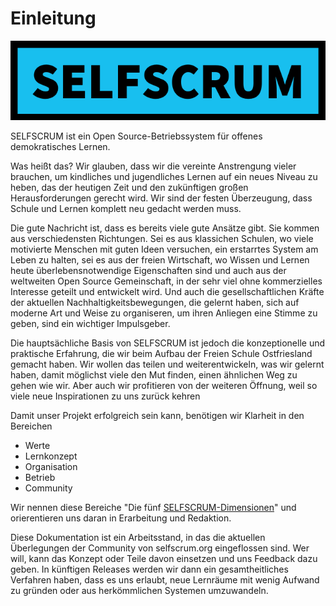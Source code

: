 # Einleitung

![SELFSCRUM Logo](.gitbook/assets/selfscrum-label.png)

SELFSCRUM ist ein Open Source-Betriebssystem für offenes demokratisches Lernen.

Was heißt das? Wir glauben, dass wir die vereinte Anstrengung vieler brauchen, um kindliches und jugendliches Lernen auf ein neues Niveau zu heben, das der heutigen Zeit und den zukünftigen großen Herausforderungen gerecht wird. Wir sind der festen Überzeugung, dass Schule und Lernen komplett neu gedacht werden muss.

Die gute Nachricht ist, dass es bereits viele gute Ansätze gibt. Sie kommen aus verschiedensten Richtungen. Sei es aus klassichen Schulen, wo viele motivierte Menschen mit guten Ideen versuchen, ein erstarrtes System am Leben zu halten, sei es aus der freien Wirtschaft, wo Wissen und Lernen heute überlebensnotwendige Eigenschaften sind und auch aus der weltweiten Open Source Gemeinschaft, in der sehr viel ohne kommerzielles Interesse geteilt und entwickelt wird. Und auch die gesellschaftlichen Kräfte der aktuellen Nachhaltigkeitsbewegungen, die gelernt haben, sich auf moderne Art und Weise zu organiseren, um ihren Anliegen eine Stimme zu geben, sind ein wichtiger Impulsgeber.

Die hauptsächliche Basis von SELFSCRUM ist jedoch die konzeptionelle und praktische Erfahrung, die wir beim Aufbau der Freien Schule Ostfriesland gemacht haben. Wir wollen das teilen und weiterentwickeln, was wir gelernt haben, damit möglichst viele den Mut finden, einen ähnlichen Weg zu gehen wie wir. Aber auch wir profitieren von der weiteren Öffnung, weil so viele neue Inspirationen zu uns zurück kehren

Damit unser Projekt erfolgreich sein kann, benötigen wir Klarheit in den Bereichen

* Werte
* Lernkonzept
* Organisation
* Betrieb
* Community

Wir nennen diese Bereiche "Die fünf [SELFSCRUM-Dimensionen](./environment/environment.md)" und orierentieren uns daran in Erarbeitung und Redaktion.

Diese Dokumentation ist ein Arbeitsstand, in das die aktuellen Überlegungen der Community von selfscrum.org eingeflossen sind. Wer will, kann das Konzept oder Teile davon einsetzen und uns Feedback dazu geben. In künftigen Releases werden wir dann ein gesamtheitliches Verfahren haben, dass es uns erlaubt, neue Lernräume mit wenig Aufwand zu gründen oder aus herkömmlichen Systemen umzuwandeln.

